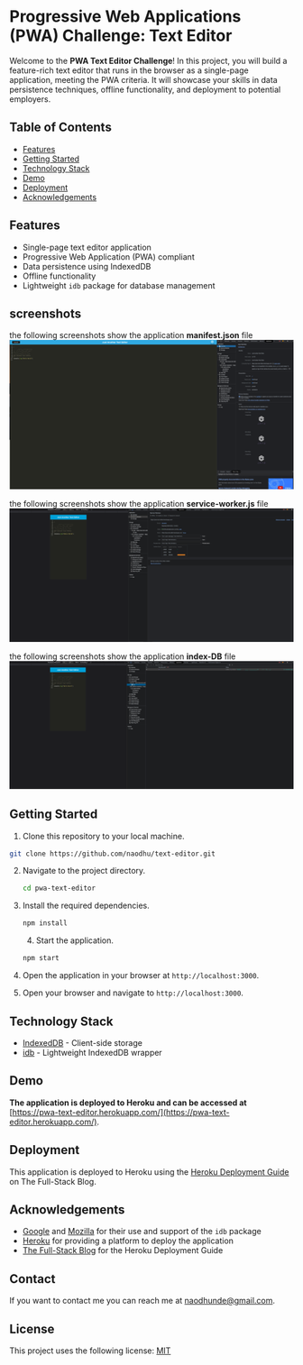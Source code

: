 # Progressive Web Applications (PWA) Challenge: Text Editor

Welcome to the **PWA Text Editor Challenge**! In this project, you will build a feature-rich text editor that runs in the browser as a single-page application, meeting the PWA criteria. It will showcase your skills in data persistence techniques, offline functionality, and deployment to potential employers.

## Table of Contents

- [Features](#features)
- [Getting Started](#getting-started)
- [Technology Stack](#technology-stack)
- [Demo](#demo)
- [Deployment](#deployment)
- [Acknowledgements](#acknowledgements)

## Features

- Single-page text editor application
- Progressive Web Application (PWA) compliant
- Data persistence using IndexedDB
- Offline functionality
- Lightweight `idb` package for database management

## screenshots

the following screenshots show the application **manifest.json** file
![screenshot](./public/images/manifest.png)

the following screenshots show the application **service-worker.js** file
![screenshot](./public/images/register.png)

the following screenshots show the application **index-DB** file
![screenshot](./public/images/indexDB.png)

## Getting Started

1. Clone this repository to your local machine.

```bash
git clone https://github.com/naodhu/text-editor.git
```

2. Navigate to the project directory.

   ```bash
   cd pwa-text-editor
   ```

3. Install the required dependencies.

   ```bash
   npm install
   ```

   4. Start the application.

   ```bash
   npm start
   ```

4. Open the application in your browser at `http://localhost:3000`.

5. Open your browser and navigate to `http://localhost:3000`.

## Technology Stack

- [IndexedDB](https://developer.mozilla.org/en-US/docs/Web/API/IndexedDB_API) - Client-side storage
- [idb](https://www.npmjs.com/package/idb) - Lightweight IndexedDB wrapper

## Demo

**The application is deployed to Heroku and can be accessed at** [https://pwa-text-editor.herokuapp.com/](https://pwa-text-editor.herokuapp.com/).

## Deployment

This application is deployed to Heroku using the [Heroku Deployment Guide](https://www.fullstackblog.com/guides/heroku-deployment-guide) on The Full-Stack Blog.

## Acknowledgements

- [Google](https://www.google.com) and [Mozilla](https://www.mozilla.org) for their use and support of the `idb` package
- [Heroku](https://www.heroku.com) for providing a platform to deploy the application
- [The Full-Stack Blog](https://www.fullstackblog.com) for the Heroku Deployment Guide

## Contact

If you want to contact me you can reach me at [naodhunde@gmail.com](mailto:naodhunde@gmail.com).

## License

This project uses the following license: [MIT]()

##
